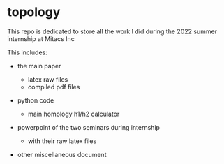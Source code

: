 # topology

This repo is dedicated to store all the work I did during the 2022 summer internship at Mitacs Inc 

This includes: 

- the main paper
    - latex raw files
    - compiled pdf files

- python code
    - main homology h1/h2 calculator
  
- powerpoint of the two seminars during internship
    - with their raw latex files
    

- other miscellaneous document
